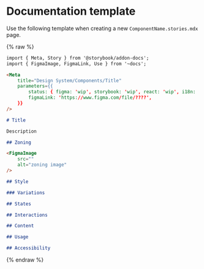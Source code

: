 # Documentation template

Use the following template when creating a new `ComponentName.stories.mdx` page.

{% raw %}

```markdown
import { Meta, Story } from '@storybook/addon-docs';
import { FigmaImage, FigmaLink, Use } from '~docs';

<Meta
    title="Design System/Components/Title"
    parameters={{
        status: { figma: 'wip', storybook: 'wip', react: 'wip', i18n: 'na' },
        figmaLink: 'https://www.figma.com/file/????',
    }}
/>

# Title

Description

## Zoning

<FigmaImage
    src=""
    alt="zoning image"
/>

## Style

### Variations

## States

## Interactions

## Content

## Usage

## Accessibility
```

{% endraw %}
